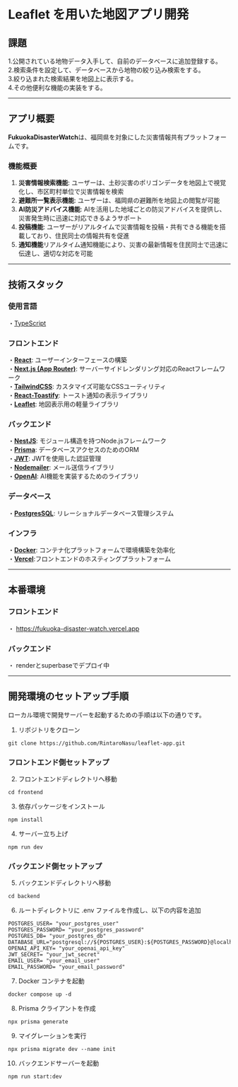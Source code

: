 # Leaflet を用いた地図アプリ開発

## 課題

1.公開されている地物データ入手して、自前のデータベースに追加登録する。<br> 
2.検索条件を設定して、データベースから地物の絞り込み検索をする。<br> 
3.絞り込まれた検索結果を地図上に表示する。<br> 
4.その他便利な機能の実装をする。

--- 

## アプリ概要
**FukuokaDisasterWatch**は、福岡県を対象にした災害情報共有プラットフォームです。

### 機能概要
1. **災害情報検索機能**: ユーザーは、土砂災害のポリゴンデータを地図上で視覚化し、市区町村単位で災害情報を検索<br>
2. **避難所一覧表示機能**: ユーザーは、福岡県の避難所を地図上の閲覧が可能<br>
2. **AI防災アドバイス機能**: AIを活用した地域ごとの防災アドバイスを提供し、災害発生時に迅速に対応できるようサポート<br>
3. **投稿機能**: ユーザーがリアルタイムで災害情報を投稿・共有できる機能を搭載しており、住民同士の情報共有を促進<br>
4. **通知機能**リアルタイム通知機能により、災害の最新情報を住民同士で迅速に伝達し、適切な対応を可能


---

## 技術スタック

### 使用言語
  ・[TypeScript](https://www.typescriptlang.org/)
  
### フロントエンド 
  ・**[React](https://ja.react.dev/)**: ユーザーインターフェースの構築<br>
  ・**[Next.js (App Router)](https://nextjs.org/)**: サーバーサイドレンダリング対応のReactフレームワーク<br>
  ・**[TailwindCSS](https://tailwindcss.com/)**: カスタマイズ可能なCSSユーティリティ<br>
  ・**[React-Toastify](https://fkhadra.github.io/react-toastify/introduction/)**: トースト通知の表示ライブラリ<br>
  ・**[Leaflet](https://leafletjs.com/reference.html)**: 地図表示用の軽量ライブラリ<br>
  
### バックエンド
  ・**[NestJS](https://nestjs.com/)**: モジュール構造を持つNode.jsフレームワーク<br>
  ・**[Prisma](https://www.prisma.io/)**: データベースアクセスのためのORM<br>
  ・**[JWT](https://jwt.io/)**: JWTを使用した認証管理<br>
  ・**[Nodemailer](https://www.nodemailer.com/)**: メール送信ライブラリ<br>
  ・**[OpenAI](https://platform.openai.com/docs/api-reference/introduction)**: AI機能を実装するためのライブラリ<br>
  
### データベース
  ・**[PostgresSQL](https://www.postgresql.org/docs/)**: リレーショナルデータベース管理システム

### インフラ
  ・**[Docker](https://docs.docker.com/)**: コンテナ化プラットフォームで環境構築を効率化<br>
  ・**[Vercel](https://vercel.com/docs)**:フロントエンドのホスティングプラットフォーム

---

## 本番環境
### **フロントエンド**
  ・ https://fukuoka-disaster-watch.vercel.app
### **バックエンド**
  ・ renderとsuperbaseでデプロイ中

---

## 開発環境のセットアップ手順

ローカル環境で開発サーバーを起動するための手順は以下の通りです。

1. リポジトリをクローン

```
git clone https://github.com/RintaroNasu/leaflet-app.git
```

### フロントエンド側セットアップ

2. フロントエンドディレクトリへ移動

```
cd frontend
```

3. 依存パッケージをインストール

```
npm install
```

4. サーバー立ち上げ

```
npm run dev
```


### バックエンド側セットアップ

5. バックエンドディレクトリへ移動

```
cd backend
```

6. ルートディレクトリに .env ファイルを作成し、以下の内容を追加

```
POSTGRES_USER= "your_postgres_user"
POSTGRES_PASSWORD= "your_postgres_password"
POSTGRES_DB= "your_postgres_db"
DATABASE_URL="postgresql://${POSTGRES_USER}:${POSTGRES_PASSWORD}@localhost:5433/${POSTGRES_DB}"
OPENAI_API_KEY= "your_openai_api_key"
JWT_SECRET= "your_jwt_secret"
EMAIL_USER= "your_email_user"
EMAIL_PASSWORD= "your_email_password"
```

7. Docker コンテナを起動

```
docker compose up -d
```

8. Prisma クライアントを作成

```
npx prisma generate
```

9. マイグレーションを実行

```
npx prisma migrate dev --name init
```

10. バックエンドサーバーを起動

```
npm run start:dev
```
